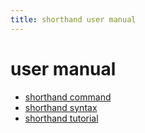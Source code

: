```yaml
---
title: shorthand user manual
---
```


user manual
===========

- [shorthand command](shorthand.html)
- [shorthand syntax](shorthand-syntax.html)
- [shorthand tutorial](shorthand-tutorial.html)

